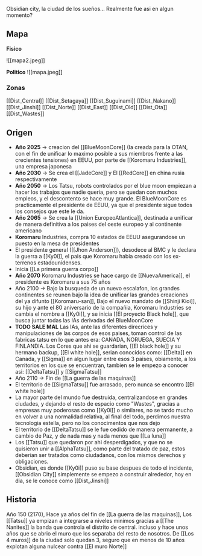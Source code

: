Obsidian city, la ciudad de los sueños... Realmente fue asi en algun momento?

## Mapa

**Fisico**

![[mapa2.jpeg]]

**Politico**
![[mapa.jpeg]]

### Zonas

[[Dist_Central]]
[[Dist_Setagaya]]
[[Dist_Suguinami]]
[[Dist_Nakano]]
[[Dist_Jinshi]]
[[Dist_Norte]]
[[Dist_East]]
[[Dist_Old]]
[[Dist_Ota]]
[[Dist_Wastes]]



## Origen

- **Año 2025** -> creacion del [[BlueMoonCore]] (Ia creada para la OTAN, con el fin de unificar lo maximo posible a sus miembros frente a las crecientes tensiones) en EEUU, por parte de [[Koromaru Industries]], una empresa japonesa
- **Año 2030** -> Se crea el [[JadeCore]] y El [[RedCore]] en china  rusia respectivamente
- **Año 2050** -> Los Tatsu, robots controlados por el blue moon empiezan a hacer los trabajos que nadie queria, pero se quedan con muchos empleos, y el descontento se hace muy grande. El BlueMoonCore es practicamente el presidente de EEUU, ya que el presidente sigue todos los consejos que este le da.
- **Año 2065** -> Se crea la [[Union EuropeoAtlantica]], destinada a unificar de manera definitiva a los paises del oeste europeo y al continente americano
-  **Koromaru** Industries, compra 10 estados de EEUU asegurandose un puesto en la mesa de presidentes
- El presidente general ([[Jhon Anderson]]), desodece al BMC y le declara la guerra a [[Ky0i]], el pais que Koromaru habia creado con los ex-terrenos estadounidenses.
- Inicia [[La primera guerra corpo]]
- **Año 2070** Koromaru Industries se hace cargo de [[NuevaAmerica]], el presidente es Koromaru a sus 75 años
- Año 2100 -> Bajo la busqueda de un nuevo escalafon, los grandes continentes se reunen bajo la idea de unificar las grandes creaciones del ya difunto [[Koromaru-san]], Bajo el nuevo mandato de [[Shinji Kioi]], su hijo y ante el 80 aniversario de la compañia, Koromaru Industries se cambia el nombre a [[Ky0i]], y se inicia [[El proyecto Black hole]], que busca juntar todas las IAs derivadas del BlueMoonCore
- **TODO SALE MAL** Las IAs, ante las diferentes direcrices y manipulaciones de las corpos de esos paises, toman control de las fabricas tatsu en lo que antes era: CANADA, NORUEGA, SUECIA Y FINLANDIA. Los Cores que ahi se guardarian, [[El black hole]] y su hermano backup, [[El white hole]], serian conocidos como: [[Delta]] en Canada, y [[Sigma]] en algun lugar entre esos 3 paises, obiamente, a los territorios en los que se encuentran, tambien se le empezo a conocer asi: [[DeltaTatsu]] y [[SigmaTatsu]]
- Año 2110 -> Fin de [[La guerra de las maquinas]]
- El territorio de [[SigmaTatsu]] fue arrasado, pero nunca se encontro [[El white hole]]
- La mayor parte del mundo fue destruida, centralizandose en grandes ciudades, y dejando el resto de espacio como "Wastes", gracias a empresas muy poderosas como [[Ky0i]] o similares, no se tardo mucho en volver a una normalidad relativa, al final del todo, perdimos nuestra tecnologia estella, pero no los conocimentos que nos dejo
- El territorio de [[DeltaTatsu]] se le fue cedido de manera permanente, a cambio de Paz, y de nada mas y nada menos que [[La luna]]
- Los [[Tatsu]] que quedaron por ahi desperdigados, y que no se quisieron unir a [[AlphaTatsu]], como parte del tratado de paz, estos deberian ser tratados como ciudadanos, con los mismos derechos y obligaciones.
- Obsidian, es donde [[Ky0i]] puso su base despues de todo el incidente, [[Obsidian City]] simplemente se empezo a construir alrededor, hoy en dia, se le conoce como [[Dist_Jinshi]]

## Historia

Año 150 (2170), Hace ya años del fin de [[La guerra de las maquinas]], Los [[Tatsu]] ya empizan a integrarse a niveles minimos gracias a [[The Nanites]] la banda que controla el distrito de central. incluso y hace unos años que se abrio el muro que los separaba del resto de nosotros. De [[Los 4 muros]] de la ciudad solo quedan 3, seguro que en menos de 10 años explotan alguna nulcear contra [[El muro Norte]]



